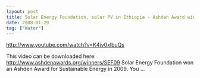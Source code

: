 ```yaml
---
layout: post
title: Solar Energy Foundation, solar PV in Ethiopia - Ashden Award winner
date: 2008-01-29
tag: ["Water"]
---
```


http://www.youtube.com/watch?v=K4jv0xlbuQs  

This video can be downloaded here: http://www.ashdenawards.org/winners/SEF09 Solar Energy Foundation won an Ashden Award for Sustainable Energy in 2009. You ...